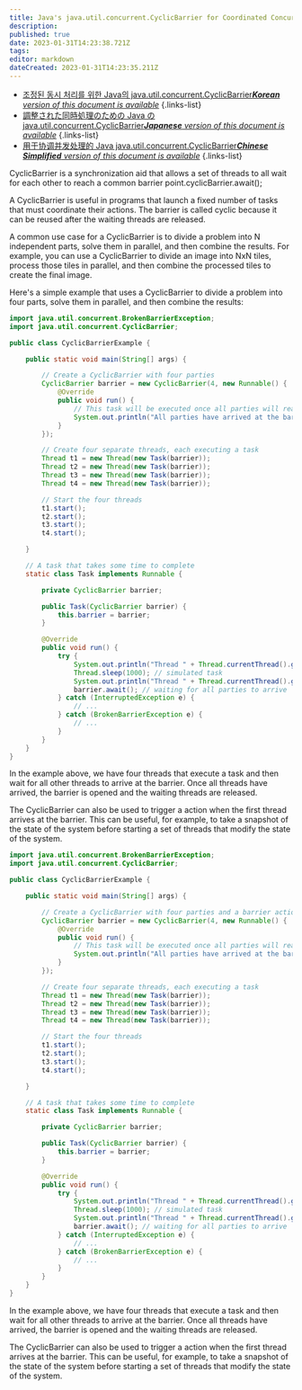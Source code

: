 ```yaml
---
title: Java's java.util.concurrent.CyclicBarrier for Coordinated Concurrent Processing
description: 
published: true
date: 2023-01-31T14:23:38.721Z
tags: 
editor: markdown
dateCreated: 2023-01-31T14:23:35.211Z
---
```


- [조정된 동시 처리를 위한 Java의 java.util.concurrent.CyclicBarrier***Korean** version of this document is available*](/ko/Knowledge-base/Java/java-s-java-util-concurrent-cyclicbarrier-for-coordinated-concurrent-processing)
{.links-list}
- [調整された同時処理のための Java の java.util.concurrent.CyclicBarrier***Japanese** version of this document is available*](/ja/Knowledge-base/Java/java-s-java-util-concurrent-cyclicbarrier-for-coordinated-concurrent-processing)
{.links-list}
- [用于协调并发处理的 Java java.util.concurrent.CyclicBarrier***Chinese Simplified** version of this document is available*](/zh/Knowledge-base/Java/java-s-java-util-concurrent-cyclicbarrier-for-coordinated-concurrent-processing)
{.links-list}


 CyclicBarrier is a synchronization aid that allows a set of threads to all wait for each other to reach a common barrier point.cyclicBarrier.await();

A CyclicBarrier is useful in programs that launch a fixed number of tasks that must coordinate their actions. The barrier is called cyclic because it can be reused after the waiting threads are released.

A common use case for a CyclicBarrier is to divide a problem into N independent parts, solve them in parallel, and then combine the results. For example, you can use a CyclicBarrier to divide an image into NxN tiles, process those tiles in parallel, and then combine the processed tiles to create the final image.

Here's a simple example that uses a CyclicBarrier to divide a problem into four parts, solve them in parallel, and then combine the results:

```java
import java.util.concurrent.BrokenBarrierException;
import java.util.concurrent.CyclicBarrier;

public class CyclicBarrierExample {

    public static void main(String[] args) {

        // Create a CyclicBarrier with four parties
        CyclicBarrier barrier = new CyclicBarrier(4, new Runnable() {
            @Override
            public void run() {
                // This task will be executed once all parties will reach the barrier
                System.out.println("All parties have arrived at the barrier, lets move on...");
            }
        });

        // Create four separate threads, each executing a task
        Thread t1 = new Thread(new Task(barrier));
        Thread t2 = new Thread(new Task(barrier));
        Thread t3 = new Thread(new Task(barrier));
        Thread t4 = new Thread(new Task(barrier));

        // Start the four threads
        t1.start();
        t2.start();
        t3.start();
        t4.start();

    }

    // A task that takes some time to complete
    static class Task implements Runnable {

        private CyclicBarrier barrier;

        public Task(CyclicBarrier barrier) {
            this.barrier = barrier;
        }

        @Override
        public void run() {
            try {
                System.out.println("Thread " + Thread.currentThread().getId() + " is doing its work...");
                Thread.sleep(1000); // simulated task
                System.out.println("Thread " + Thread.currentThread().getId() + " has finished its work");
                barrier.await(); // waiting for all parties to arrive
            } catch (InterruptedException e) {
                // ...
            } catch (BrokenBarrierException e) {
                // ...
            }
        }
    }
}
```

In the example above, we have four threads that execute a task and then wait for all other threads to arrive at the barrier. Once all threads have arrived, the barrier is opened and the waiting threads are released.

The CyclicBarrier can also be used to trigger a action when the first thread arrives at the barrier. This can be useful, for example, to take a snapshot of the state of the system before starting a set of threads that modify the state of the system.

```java
import java.util.concurrent.BrokenBarrierException;
import java.util.concurrent.CyclicBarrier;

public class CyclicBarrierExample {

    public static void main(String[] args) {

        // Create a CyclicBarrier with four parties and a barrier action
        CyclicBarrier barrier = new CyclicBarrier(4, new Runnable() {
            @Override
            public void run() {
                // This task will be executed once all parties will reach the barrier
                System.out.println("All parties have arrived at the barrier, lets move on...");
            }
        });

        // Create four separate threads, each executing a task
        Thread t1 = new Thread(new Task(barrier));
        Thread t2 = new Thread(new Task(barrier));
        Thread t3 = new Thread(new Task(barrier));
        Thread t4 = new Thread(new Task(barrier));

        // Start the four threads
        t1.start();
        t2.start();
        t3.start();
        t4.start();

    }

    // A task that takes some time to complete
    static class Task implements Runnable {

        private CyclicBarrier barrier;

        public Task(CyclicBarrier barrier) {
            this.barrier = barrier;
        }

        @Override
        public void run() {
            try {
                System.out.println("Thread " + Thread.currentThread().getId() + " is doing its work...");
                Thread.sleep(1000); // simulated task
                System.out.println("Thread " + Thread.currentThread().getId() + " has finished its work");
                barrier.await(); // waiting for all parties to arrive
            } catch (InterruptedException e) {
                // ...
            } catch (BrokenBarrierException e) {
                // ...
            }
        }
    }
}
```

In the example above, we have four threads that execute a task and then wait for all other threads to arrive at the barrier. Once all threads have arrived, the barrier is opened and the waiting threads are released.

The CyclicBarrier can also be used to trigger a action when the first thread arrives at the barrier. This can be useful, for example, to take a snapshot of the state of the system before starting a set of threads that modify the state of the system.